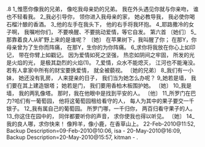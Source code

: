 .8 
1_惟愿你像我的兄弟， 
像吃我母亲奶的兄弟。 
我在外头遇见你就与你亲吻， 
谁也不轻看我。 
2_我必引导你， 
领你进入我母亲的家， 
她必教导我， 
我必使你喝石榴汁酿的香酒。 
3_他的左手在我头下， 
他的右手将我环抱。 
4_耶路撒冷的女子啊， 
我嘱咐你们， 
不要唤醒、不要挑动爱情，等它自发。 
第六首 
〔她们〕 
5_那靠着良人从旷野上来的是谁呢？ 
〔她〕 
在苹果树下，我叫醒了你； 
在那Y，你母亲曾为了生你而阵痛， 
在那Y，生你的为你阵痛。 
6_求你将我放在你心上如印记， 
带在你臂上如戳记。 
因为爱情如死之坚强， 
热恋如阴间之牢固， 
所发的光是火焰的光， 
是极其勐烈的火焰(1)。 
7_爱情，众水不能熄灭， 
江河也不能淹没。 
若有人拿家中所有的财宝要换爱情， 
就全被藐视。 
〔她的兄弟〕 
8_我们有一小妹， 
她还没有乳房， 
人来提亲的日子， 
我们当为她怎么办呢？ 
9_她若是墙， 
我们要在其上建造银塔； 
她若是门， 
我们要用香柏木板围护她。 
〔她〕 
10_我是墙， 
我的两乳像塔。 
那时，我在他眼中是找到平安的人。 
〔他〕 
11_所罗门在巴力?哈们有一葡萄园， 
他将这葡萄园租给看守的人， 
每人为其中的果子要交一千银子。 
12_我有属自己的葡萄园。 
所罗门哪，一千归你， 
两百归看守果子的人。 
13_你这住在园中的， 
同伴都要听你的声音， 
求你使我也得以听见。 
〔她〕 
14_我的良人哪，求你快来！ 
像羚羊，像小鹿，在香草山上。 
22-Feb-2010@11:52, Backup Description=09-Feb-2010@10:06, isa - 
20-May-2010@16:09, Backup Description=20-May-2010@15:57, kitman - 
.